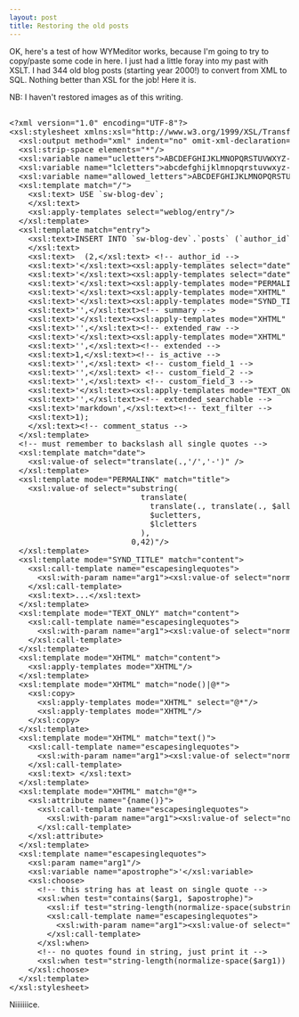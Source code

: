 ```yaml
---
layout: post
title: Restoring the old posts
---
```



OK, here's a test of how WYMeditor works, because I'm going to try to copy/paste some code in here. I just had a little foray into my past with XSLT. I had 344 old blog posts (starting year 2000!) to convert from XML to SQL. Nothing better than XSL for the job! Here it is.

NB: I haven't restored images as of this writing.

<pre><br />&lt;?xml version="1.0" encoding="UTF-8"?&gt;<br />&lt;xsl:stylesheet xmlns:xsl="http://www.w3.org/1999/XSL/Transform" version="1.0"&gt;<br />  &lt;xsl:output method="xml" indent="no" omit-xml-declaration="yes" encoding="ASCII"/&gt;<br />  &lt;xsl:strip-space elements="*"/&gt;<br />  &lt;xsl:variable name="ucletters"&gt;ABCDEFGHIJKLMNOPQRSTUVWXYZ- &lt;/xsl:variable&gt;<br />  &lt;xsl:variable name="lcletters"&gt;abcdefghijklmnopqrstuvwxyz-_&lt;/xsl:variable&gt;<br />  &lt;xsl:variable name="allowed_letters"&gt;ABCDEFGHIJKLMNOPQRSTUVWXYZabcdefghijklmnopqrstuvwxyz-_ &lt;/xsl:variable&gt;<br />  &lt;xsl:template match="/"&gt;<br />    &lt;xsl:text&gt; USE `sw-blog-dev`;<br />    &lt;/xsl:text&gt;<br />    &lt;xsl:apply-templates select="weblog/entry"/&gt;<br />  &lt;/xsl:template&gt;<br />  &lt;xsl:template match="entry"&gt;<br />    &lt;xsl:text&gt;INSERT INTO `sw-blog-dev`.`posts` (`author_id`,`created_at`,`modified_at`,`permalink`,`title`,`synd_title`,`summary`,`body_raw`,`extended_raw`,`body`,`extended`,`is_active`,`custom_field_1`,`custom_field_2`,`custom_field_3`,`body_searchable`,`extended_searchable`,`text_filter`,`comment_status`) VALUES<br />    &lt;/xsl:text&gt;<br />    &lt;xsl:text&gt;  (2,&lt;/xsl:text&gt; &lt;!-- author_id --&gt;<br />    &lt;xsl:text&gt;'&lt;/xsl:text&gt;&lt;xsl:apply-templates select="date"/&gt;&lt;xsl:text&gt; 12:00:00',&lt;/xsl:text&gt; &lt;!-- created_at --&gt;<br />    &lt;xsl:text&gt;'&lt;/xsl:text&gt;&lt;xsl:apply-templates select="date"/&gt;&lt;xsl:text&gt; 12:00:00',&lt;/xsl:text&gt; &lt;!-- modified_at --&gt;<br />    &lt;xsl:text&gt;'&lt;/xsl:text&gt;&lt;xsl:apply-templates mode="PERMALINK" select="title"/&gt;&lt;xsl:text&gt;',&lt;/xsl:text&gt;&lt;!-- permalink --&gt;<br />    &lt;xsl:text&gt;'&lt;/xsl:text&gt;&lt;xsl:apply-templates mode="XHTML" select="title/text()"/&gt;&lt;xsl:text&gt;',&lt;/xsl:text&gt;&lt;!-- title --&gt;<br />    &lt;xsl:text&gt;'&lt;/xsl:text&gt;&lt;xsl:apply-templates mode="SYND_TITLE" select="content"/&gt;&lt;xsl:text&gt;',&lt;/xsl:text&gt;&lt;!-- synd_title --&gt;<br />    &lt;xsl:text&gt;'',&lt;/xsl:text&gt;&lt;!-- summary --&gt;<br />    &lt;xsl:text&gt;'&lt;/xsl:text&gt;&lt;xsl:apply-templates mode="XHTML" select="content"/&gt;&lt;xsl:text&gt;',&lt;/xsl:text&gt;&lt;!-- body_raw --&gt; <br />    &lt;xsl:text&gt;'',&lt;/xsl:text&gt;&lt;!-- extended_raw --&gt;<br />    &lt;xsl:text&gt;'&lt;/xsl:text&gt;&lt;xsl:apply-templates mode="XHTML" select="content"/&gt;&lt;xsl:text&gt;',&lt;/xsl:text&gt;&lt;!-- body --&gt;<br />    &lt;xsl:text&gt;'',&lt;/xsl:text&gt;&lt;!-- extended --&gt;<br />    &lt;xsl:text&gt;1,&lt;/xsl:text&gt;&lt;!-- is_active --&gt;<br />    &lt;xsl:text&gt;'',&lt;/xsl:text&gt; &lt;!-- custom_field_1 --&gt;<br />    &lt;xsl:text&gt;'',&lt;/xsl:text&gt; &lt;!-- custom_field_2 --&gt;<br />    &lt;xsl:text&gt;'',&lt;/xsl:text&gt; &lt;!-- custom_field_3 --&gt;<br />    &lt;xsl:text&gt;'&lt;/xsl:text&gt;&lt;xsl:apply-templates mode="TEXT_ONLY" select="content"/&gt;&lt;xsl:text&gt;',&lt;/xsl:text&gt;&lt;!-- body_searchable --&gt;<br />    &lt;xsl:text&gt;'',&lt;/xsl:text&gt;&lt;!-- extended_searchable --&gt;<br />    &lt;xsl:text&gt;'markdown',&lt;/xsl:text&gt;&lt;!-- text_filter --&gt;<br />    &lt;xsl:text&gt;1);<br />    &lt;/xsl:text&gt;&lt;!-- comment_status --&gt;<br />  &lt;/xsl:template&gt;<br />  &lt;!-- must remember to backslash all single quotes --&gt;<br />  &lt;xsl:template match="date"&gt;<br />    &lt;xsl:value-of select="translate(.,'/','-')" /&gt;<br />  &lt;/xsl:template&gt;<br />  &lt;xsl:template mode="PERMALINK" match="title"&gt;<br />    &lt;xsl:value-of select="substring(<br />                            translate(<br />                              translate(., translate(., $allowed_letters, ''), ''),<br />                              $ucletters,<br />                              $lcletters<br />                            ),<br />                          0,42)"/&gt;<br />  &lt;/xsl:template&gt;<br />  &lt;xsl:template mode="SYND_TITLE" match="content"&gt;<br />    &lt;xsl:call-template name="escapesinglequotes"&gt;<br />      &lt;xsl:with-param name="arg1"&gt;&lt;xsl:value-of select="normalize-space( substring(.,0,42) )"/&gt;&lt;/xsl:with-param&gt;<br />    &lt;/xsl:call-template&gt;<br />    &lt;xsl:text&gt;...&lt;/xsl:text&gt;<br />  &lt;/xsl:template&gt;<br />  &lt;xsl:template mode="TEXT_ONLY" match="content"&gt;<br />    &lt;xsl:call-template name="escapesinglequotes"&gt;<br />      &lt;xsl:with-param name="arg1"&gt;&lt;xsl:value-of select="normalize-space(.)"/&gt;&lt;/xsl:with-param&gt;<br />    &lt;/xsl:call-template&gt;<br />  &lt;/xsl:template&gt;<br />  &lt;xsl:template mode="XHTML" match="content"&gt;<br />    &lt;xsl:apply-templates mode="XHTML"/&gt;<br />  &lt;/xsl:template&gt;<br />  &lt;xsl:template mode="XHTML" match="node()|@*"&gt;<br />    &lt;xsl:copy&gt;<br />      &lt;xsl:apply-templates mode="XHTML" select="@*"/&gt;<br />      &lt;xsl:apply-templates mode="XHTML"/&gt;<br />    &lt;/xsl:copy&gt;<br />  &lt;/xsl:template&gt;<br />  &lt;xsl:template mode="XHTML" match="text()"&gt;<br />    &lt;xsl:call-template name="escapesinglequotes"&gt;<br />      &lt;xsl:with-param name="arg1"&gt;&lt;xsl:value-of select="normalize-space(.)"/&gt;&lt;/xsl:with-param&gt;<br />    &lt;/xsl:call-template&gt;<br />    &lt;xsl:text&gt; &lt;/xsl:text&gt;<br />  &lt;/xsl:template&gt;<br />  &lt;xsl:template mode="XHTML" match="@*"&gt;<br />    &lt;xsl:attribute name="{name()}"&gt;<br />      &lt;xsl:call-template name="escapesinglequotes"&gt;<br />        &lt;xsl:with-param name="arg1"&gt;&lt;xsl:value-of select="normalize-space(.)"/&gt;&lt;/xsl:with-param&gt;<br />      &lt;/xsl:call-template&gt;<br />    &lt;/xsl:attribute&gt;<br />  &lt;/xsl:template&gt;<br />  &lt;xsl:template name="escapesinglequotes"&gt;<br />    &lt;xsl:param name="arg1"/&gt;<br />    &lt;xsl:variable name="apostrophe"&gt;'&lt;/xsl:variable&gt;<br />    &lt;xsl:choose&gt;<br />      &lt;!-- this string has at least on single quote --&gt;<br />      &lt;xsl:when test="contains($arg1, $apostrophe)"&gt;<br />        &lt;xsl:if test="string-length(normalize-space(substring-before($arg1, $apostrophe))) &gt; 0"&gt;&lt;xsl:value-of select="substring-before($arg1, $apostrophe)" disable-output-escaping="yes"/&gt;\\'&lt;/xsl:if&gt;<br />        &lt;xsl:call-template name="escapesinglequotes"&gt;<br />          &lt;xsl:with-param name="arg1"&gt;&lt;xsl:value-of select="substring-after($arg1, $apostrophe)" disable-output-escaping="yes"/&gt;&lt;/xsl:with-param&gt;<br />        &lt;/xsl:call-template&gt;<br />      &lt;/xsl:when&gt;<br />      &lt;!-- no quotes found in string, just print it --&gt;<br />      &lt;xsl:when test="string-length(normalize-space($arg1)) &gt; 0"&gt;&lt;xsl:value-of select="normalize-space($arg1)"/&gt;&lt;/xsl:when&gt;<br />    &lt;/xsl:choose&gt;<br />  &lt;/xsl:template&gt;<br />&lt;/xsl:stylesheet&gt;</pre>

Niiiiiiice.
